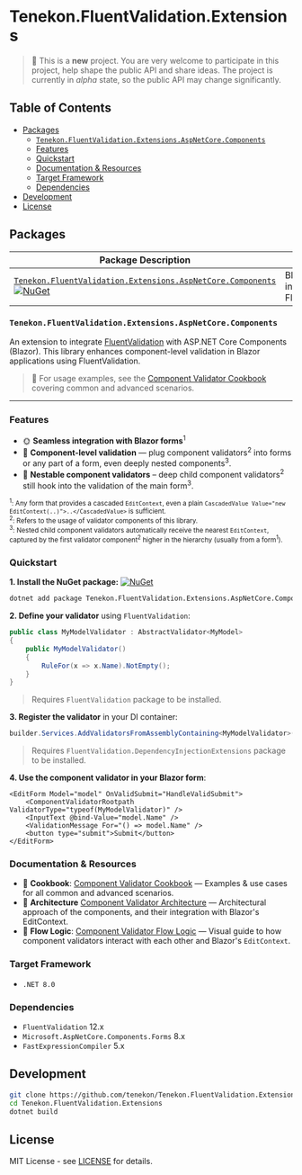 <!-- omit from toc -->
# Tenekon.FluentValidation.Extensions

> :construction: This is a **new** project. You are very welcome to participate in this project, help shape the public API and share ideas. The project is currently in _alpha_ state, so the public API may change significantly.

<!-- omit from toc -->
## Table of Contents

- [Packages](#packages)
  - [`Tenekon.FluentValidation.Extensions.AspNetCore.Components`](#tenekonfluentvalidationextensionsaspnetcorecomponents)
  - [Features](#features)
  - [Quickstart](#quickstart)
  - [Documentation \& Resources](#documentation--resources)
  - [Target Framework](#target-framework)
  - [Dependencies](#dependencies)
- [Development](#development)
- [License](#license)

## Packages

| Package Description                                                                                                                                                                                                                                                                                                                                        |                                         |
| ---------------------------------------------------------------------------------------------------------------------------------------------------------------------------------------------------------------------------------------------------------------------------------------------------------------------------------------------------------- | --------------------------------------- |
| [`Tenekon.FluentValidation.Extensions.AspNetCore.Components`](https://www.nuget.org/packages/Tenekon.FluentValidation.Extensions.AspNetCore.Components)<br/>[![NuGet](https://img.shields.io/nuget/v/Tenekon.FluentValidation.Extensions.AspNetCore.Components)](https://www.nuget.org/packages/Tenekon.FluentValidation.Extensions.AspNetCore.Components) | Blazor integration for FluentValidation |

### `Tenekon.FluentValidation.Extensions.AspNetCore.Components`

An extension to integrate [FluentValidation](https://fluentvalidation.net/) with ASP.NET Core Components (Blazor). This
library enhances component-level validation in Blazor applications using FluentValidation.

> :open_book: For usage examples, see the [Component Validator Cookbook](src/Tenekon.FluentValidation.Extensions.AspNetCore.Components/COOKBOOK.md) covering common and advanced scenarios.

---

### Features

- :sun_with_face: **Seamless integration with Blazor forms**<sup>1</sup>
- :electric_plug: **Component-level validation** — plug component validators<sup>2</sup> into forms or any part of a form, even deeply nested components<sup>3</sup>.
- :jigsaw: **Nestable component validators** – deep child component validators<sup>2</sup> still hook into the validation of the main form<sup>3</sup>.

<small><sup>1</sup>: Any form that provides a cascaded `EditContext`, even a plain `CascadedValue Value="new EditContext(..)">..</CascadedValue>` is sufficient.</small><br/>
<small><sup>2</sup>: Refers to the usage of validator components of this library.</small><br/>
<small><sup>3</sup>: Nested child component validators automatically receive the nearest `EditContext`, captured by the first validator component<sup>2</sup> higher in the hierarchy (usually from a form<sup>1</sup>).</small>

### Quickstart

**1\. Install the NuGet package:** [![NuGet](https://img.shields.io/nuget/v/Tenekon.FluentValidation.Extensions.AspNetCore.Components?label=Tenekon.FluentValidation.Extensions.AspNetCore.Components)](https://www.nuget.org/packages/Tenekon.FluentValidation.Extensions.AspNetCore.Components)

```bash
dotnet add package Tenekon.FluentValidation.Extensions.AspNetCore.Components
```

**2\. Define your validator** using `FluentValidation`:

```csharp
public class MyModelValidator : AbstractValidator<MyModel>
{
    public MyModelValidator()
    {
        RuleFor(x => x.Name).NotEmpty();
    }
}
```

> Requires `FluentValidation` package to be installed.

**3\. Register the validator** in your DI container:

```csharp
builder.Services.AddValidatorsFromAssemblyContaining<MyModelValidator>();
```

> Requires `FluentValidation.DependencyInjectionExtensions` package to be installed.

**4\. Use the component validator in your Blazor form**:

```razor
<EditForm Model="model" OnValidSubmit="HandleValidSubmit">
    <ComponentValidatorRootpath ValidatorType="typeof(MyModelValidator)" />
    <InputText @bind-Value="model.Name" />
    <ValidationMessage For="() => model.Name" />
    <button type="submit">Submit</button>
</EditForm>
```

### Documentation & Resources

- :open_book: **Cookbook**: [Component Validator Cookbook](src/Tenekon.FluentValidation.Extensions.AspNetCore.Components/COOKBOOK.md) —
  Examples & use cases for all common and advanced scenarios.
- :bricks: **Architecture** [Component Validator Architecture](src/Tenekon.FluentValidation.Extensions.AspNetCore.Components/ARCHITECTURE.md) — Architectural approach of the components, and their integration with Blazor's EditContext.
- :microscope: **Flow Logic**: [Component Validator Flow Logic](src/Tenekon.FluentValidation.Extensions.AspNetCore.Components/FLOWLOGIC.md) — Visual guide to
  how component validators interact with each other and Blazor's `EditContext`.

### Target Framework

* `.NET 8.0`

### Dependencies

* `FluentValidation` 12.x
* `Microsoft.AspNetCore.Components.Forms` 8.x
* `FastExpressionCompiler` 5.x

## Development

```bash
git clone https://github.com/tenekon/Tenekon.FluentValidation.Extensions.git
cd Tenekon.FluentValidation.Extensions
dotnet build
```

## License

MIT License - see [LICENSE](LICENSE) for details.
